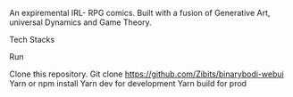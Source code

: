 An expiremental IRL- RPG comics. Built with a fusion of Generative Art, universal Dynamics and Game Theory. 

Tech Stacks

Run 

Clone this repository. Git clone https://github.com/Zibits/binarybodi-webui
Yarn or npm install 
Yarn dev for development 
Yarn build for prod
